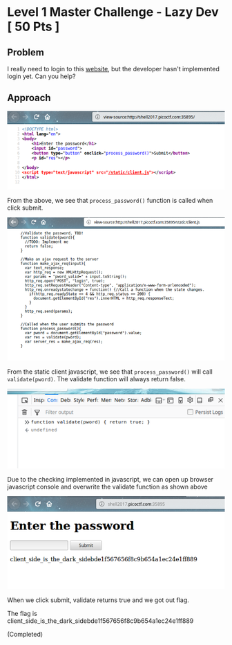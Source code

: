 # Level 1 Master Challenge - Lazy Dev [ 50 Pts ]

## Problem

I really need to login to this [website](http://shell2017.picoctf.com:35895/), but the developer hasn't implemented login yet. Can you help?

## Approach

![](Screenshots/1_lvl1.png)

From the above, we see that `process_password()` function is called when click submit.

![](Screenshots/2_lvl1.png)

From the static client javascript, we see that `process_password()` will call `validate(pword)`. The validate function will always return false.

![](Screenshots/3_lvl1.png)

Due to the checking implemented in javascript, we can open up browser javascript console and overwrite the validate function as shown above

![](Screenshots/4_lvl1.png)

When we click submit, validate returns true and we got out flag.


The flag is client_side_is_the_dark_sidebde1f567656f8c9b654a1ec24e1ff889

(Completed)
